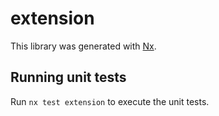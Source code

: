 # extension

This library was generated with [Nx](https://nx.dev).

## Running unit tests

Run `nx test extension` to execute the unit tests.
